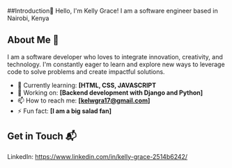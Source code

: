 ##Introduction🤗
Hello, I'm Kelly Grace! I am a software engineer based in Nairobi, Kenya

## About Me 🚀
I am a software developer who loves to integrate innovation, creativity, and technology. I'm constantly eager to learn and explore new ways to leverage code to solve problems and create impactful solutions.

- 🌱 Currently learning: **[HTML, CSS, JAVASCRIPT**
- 🔭 Working on: **[Backend development with Django and Python]**
- 📫 How to reach me: **[kelwgra17@gmail.com]**
- ⚡ Fun fact: **[I am a big salad fan]**

## Get in Touch 📬
LinkedIn: https://www.linkedin.com/in/kelly-grace-2514b6242/

